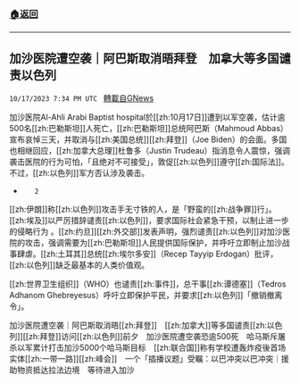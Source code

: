 ###  [:house:返回](README.md)
---


## 加沙医院遭空袭｜阿巴斯取消晤拜登　加拿大等多国谴责以色列
`10/17/2023 7:34 PM UTC ` [轉載自GNews](https://gnews.org/articles/1847332)

加沙医院Al-Ahli Arabi Baptist hospital於[[zh:10月17日]]遭到以军空袭，估计逾500名[[zh:巴勒斯坦]]人死亡，[[zh:巴勒斯坦]]总统阿巴斯（Mahmoud Abbas）宣布哀悼三天，并取消与[[zh:美国总统]][[zh:拜登]]（Joe Biden）的会面。多国也相继回应，[[zh:加拿大总理]]杜鲁多（Justin Trudeau）指消息令人震惊，强调袭击医院的行为可怕，「且绝对不可接受」，敦促[[zh:以色列]]遵守[[zh:国际法]]。不过，[[zh:以色列]]军方否认涉及袭击。

+        2

[[zh:伊朗]]称[[zh:以色列]]攻击手无寸铁的人，是「野蛮的[[zh:战争罪]]行」。[[zh:埃及]]以严厉措辞谴责[[zh:以色列]]，要求国际社会紧急干预，以制止进一步的侵略行为 。[[zh:约旦]][[zh:外交部]]发表声明，强烈谴责[[zh:以色列]]对加沙医院的攻击，强调需要为[[zh:巴勒斯坦]]人民提供国际保护，并呼吁立即制止加沙战事肆虐。[[zh:土耳其]]总统[[zh:埃尔多安]]（Recep Tayyip Erdogan）批评，[[zh:以色列]]缺乏最基本的人类价值观。

[[zh:世界卫生组织]]（WHO）也谴责[[zh:事件]]，总干事[[zh:谭德塞]]（Tedros Adhanom Ghebreyesus）呼吁立即保护平民，并要求[[zh:以色列]]「撤销撤离令」。

加沙医院遭空袭｜阿巴斯取消晤[[zh:拜登]]　[[zh:加拿大]]等多国谴责[[zh:以色列]][[zh:拜登]]访问[[zh:以色列]]前夕　加沙医院遭空袭恐逾500死　哈马斯斥屠杀以军累计打击加沙5000个哈马斯目标　[[zh:联合国]]称有学校遭轰炸疫後首场实体[[zh:一带一路]][[zh:峰会]]　一个「插播议题」受瞩：以巴冲突以巴冲突｜援助物资抵达拉法边境　等待进入加沙
